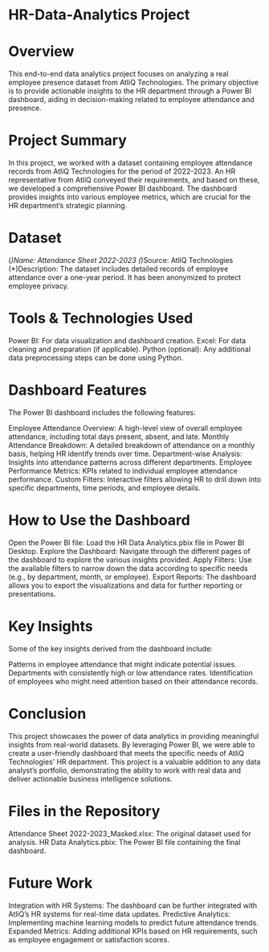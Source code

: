 # HR-Data-Analytics Project

# Overview
This end-to-end data analytics project focuses on analyzing a real 
employee presence dataset from AtliQ Technologies. The primary objective 
is to provide actionable insights to the HR department through a Power BI 
dashboard, aiding in decision-making related to employee attendance and 
presence.

# Project Summary

In this project, we worked with a dataset containing employee attendance records from AtliQ Technologies for the period of 2022-2023. An HR representative from AtliQ conveyed their requirements, and based on these, we developed a comprehensive Power BI dashboard. The dashboard provides insights into various employee metrics, which are crucial for the HR department’s strategic planning.

# Dataset

(*)Name: Attendance Sheet 2022-2023
(*)Source: AtliQ Technologies
(*)Description: The dataset includes detailed records of employee attendance over a one-year period. It has been anonymized to protect employee privacy.

# Tools & Technologies Used

Power BI: For data visualization and dashboard creation.
Excel: For data cleaning and preparation (if applicable).
Python (optional): Any additional data preprocessing steps can be done using Python.

# Dashboard Features

The Power BI dashboard includes the following features:

Employee Attendance Overview: A high-level view of overall employee attendance, including total days present, absent, and late.
Monthly Attendance Breakdown: A detailed breakdown of attendance on a monthly basis, helping HR identify trends over time.
Department-wise Analysis: Insights into attendance patterns across different departments.
Employee Performance Metrics: KPIs related to individual employee attendance performance.
Custom Filters: Interactive filters allowing HR to drill down into specific departments, time periods, and employee details.

# How to Use the Dashboard

Open the Power BI file: Load the HR Data Analytics.pbix file in Power BI Desktop.
Explore the Dashboard: Navigate through the different pages of the dashboard to explore the various insights provided.
Apply Filters: Use the available filters to narrow down the data according to specific needs (e.g., by department, month, or employee).
Export Reports: The dashboard allows you to export the visualizations and data for further reporting or presentations.

# Key Insights

Some of the key insights derived from the dashboard include:

Patterns in employee attendance that might indicate potential issues.
Departments with consistently high or low attendance rates.
Identification of employees who might need attention based on their attendance records.

# Conclusion

This project showcases the power of data analytics in providing meaningful insights from real-world datasets. By leveraging Power BI, we were able to create a user-friendly dashboard that meets the specific needs of AtliQ Technologies’ HR department. This project is a valuable addition to any data analyst’s portfolio, demonstrating the ability to work with real data and deliver actionable business intelligence solutions.

# Files in the Repository

Attendance Sheet 2022-2023_Masked.xlsx: The original dataset used for analysis.
HR Data Analytics.pbix: The Power BI file containing the final dashboard.

# Future Work
Integration with HR Systems: The dashboard can be further integrated with AtliQ’s HR systems for real-time data updates.
Predictive Analytics: Implementing machine learning models to predict future attendance trends.
Expanded Metrics: Adding additional KPIs based on HR requirements, such as employee engagement or satisfaction scores.
